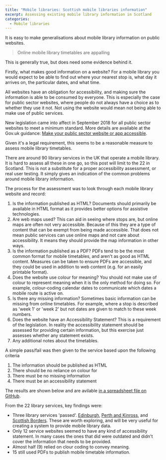 ```yaml
---
title: "Mobile libraries: Scottish mobile libraries information"
excerpt: Assessing existing mobile library information in Scotland
categories:
  - Mobile libraries
---
```


It is easy to make generalisations about mobile library information on public websites.

> Online mobile library timetables are appalling

This is generally true, but does need some evidence behind it.

Firstly, what makes good information on a website? For a mobile library you would expect to be able to find out where your nearest stop is, what day it arrives on, the particular dates, and what time. 

All websites have an obligation for accessibility, and making sure the information is able to be consumed by everyone. This is especially the case for public sector websites, where people do not always have a choice as to whether they use it not. Not using the website would mean not being able to make use of public services.

New legislation came into affect in September 2018 for all public sector websites to meet a minimum standard. More details are available at the Gov.uk guidance: [Make your public sector website or app accessible](https://www.gov.uk/guidance/accessibility-requirements-for-public-sector-websites-and-apps).

Given it's a legal requirement, this seems to be a reasonable measure to assess mobile library timetables.

There are around 90 library services in the UK that operate a mobile library. It is hard to assess all these in one go, so this post will limit to the 22 in Scotland. This is not a substitute for a proper accessibility assessment, or real user testing. It simply gives an indication of the common problems around mobile library information.

The process for the assessment was to look through each mobile library website and record:

1. Is the information published as HTML? Documents should primarily be available in HTML format as it provides better options for assistive technologies.
2. Are web maps used? This can aid in seeing where stops are, but online maps are often not very accessible. Because of this they are a type of content that can be exempt from being made accessible. That does not mean public services can use online maps and not care about accessibility. It means they should provide the map information in other ways.
3. Is the information published as a PDF? PDFs tend to be the most common format for mobile timetables, and aren't as good as HTML content. Measures can be taken to ensure PDFs are accessible, and they could be used in addition to web content (e.g. for an easily printable format).
4. Does the website use colour for meaning? You should not make use of colour to represent meaning when it is the only method for doing so. For example, colour-coding calendar dates to communicate which dates a mobile route is active on.
5. Is there any missing information? Sometimes basic information can be missing from online timetables. For example, where a stop is described as 'week 1' or 'week 2' but not dates are given to match to these week numbers.
6. Does the website have an Accessibility Statement? This is a requirement of the legislation. In reality the accessibility statement should be assessed for providing certain information, but this exercise just assesses whether any statement exists.
7. Any additional notes about the timetables.

A simple pass/fail was then given to the service based upon the following criteria

1. The information should be published as HTML
2. There should be no reliance on colour for
3. There must be no missing information
4. There must be an accessibility statement

The results are shown below and are avilable [in a spreadsheet file on GitHub](https://github.com/LibrariesHacked/mobilelibraries-data/blob/master/organisations_scotland.csv).

From the 22 library services, key findings were:

- Three library services 'passed'. [Edinburgh](http://www.culturepk.org.uk/libraries/services-in-the-community/mobile-library-service), [Perth and Kinross](http://www.culturepk.org.uk/libraries/services-in-the-community/mobile-library-service), and [Scottish Borders](https://www.scotborders.gov.uk/mobilelibrary). These are worth exploring, and will be very useful for creating a system to provide mobile library data.
- Only 12 service websites seemed to have any kind of accessibility statement. In many cases the ones that did were outdated and didn't cover the information that needs to be provided.
- Almost half (9) relied on clour coding to convey meaning.
- 15 still used PDFs to publish mobile timetable information.

<div class="container"><table class="cell-border" id="tblscottishmobiles"></table></div>